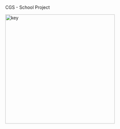 CGS - School Project  



<img width="344" alt="key" src="https://github.com/user-attachments/assets/ba593510-51e2-43c4-b4cc-05b41b9729d4" />
